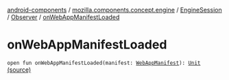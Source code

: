[android-components](../../../index.md) / [mozilla.components.concept.engine](../../index.md) / [EngineSession](../index.md) / [Observer](index.md) / [onWebAppManifestLoaded](./on-web-app-manifest-loaded.md)

# onWebAppManifestLoaded

`open fun onWebAppManifestLoaded(manifest: `[`WebAppManifest`](../../../mozilla.components.concept.engine.manifest/-web-app-manifest/index.md)`): `[`Unit`](https://kotlinlang.org/api/latest/jvm/stdlib/kotlin/-unit/index.html) [(source)](https://github.com/mozilla-mobile/android-components/blob/master/components/concept/engine/src/main/java/mozilla/components/concept/engine/EngineSession.kt#L58)